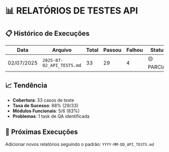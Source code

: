 # 📊 RELATÓRIOS DE TESTES API

## 📋 **Histórico de Execuções**

| Data | Arquivo | Total | Passou | Falhou | Status |
|------|---------|-------|--------|--------|--------|
| 02/07/2025 | `2025-07-02_API_TESTS.md` | 33 | 29 | 4 | 🟡 PARCIAL |

## 📈 **Tendência**
- **Cobertura**: 33 casos de teste
- **Taxa de Sucesso**: 88% (29/33)
- **Módulos Funcionais**: 5/6 (83%)
- **Problemas**: 1 task de QA identificada

## 🎯 **Próximas Execuções**
Adicionar novos relatórios seguindo o padrão: `YYYY-MM-DD_API_TESTS.md`